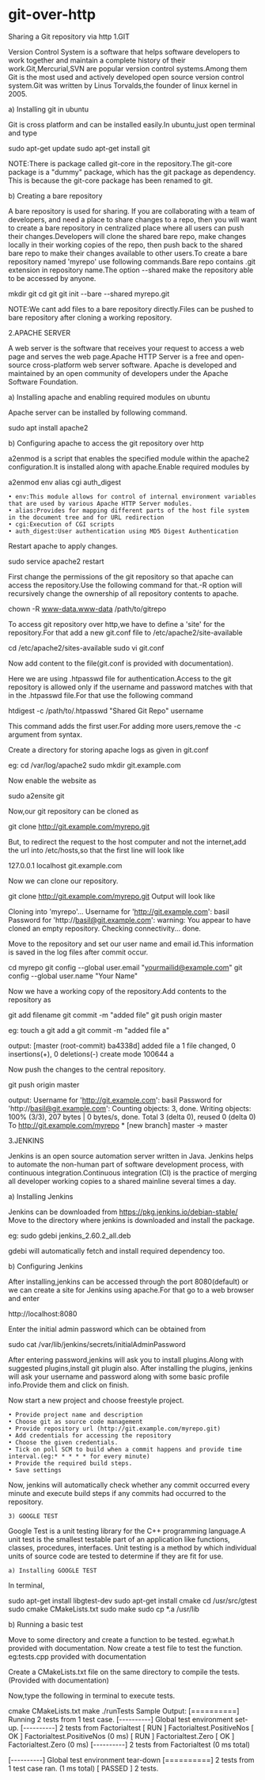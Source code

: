 # git-over-http
Sharing a Git repository via http
1.GIT

Version Control System is a software that helps software developers to work together and maintain a complete history of their work.Git,Mercurial,SVN are popular version control systems.Among them Git is the most used and actively developed open source version control system.Git was written by Linus Torvalds,the founder of linux kernel in 2005.

a)	Installing git in ubuntu

Git is cross platform and can be installed easily.In ubuntu,just open terminal and type

sudo apt-get update
sudo apt-get install git

NOTE:There is package called git-core in the repository.The git-core package is a "dummy" package, which has the git package as dependency. This is because the git-core package has been renamed to git.

b)	Creating a bare repository

A bare repository is used for sharing. If you are collaborating with a team of developers, and need a place to share changes to a repo, then you will want to create a bare repository in centralized place where all users can push their changes.Developers will clone the shared bare repo, make changes locally in their working copies of the repo, then push back to the shared bare repo to make their changes available to other users.To create a bare repository named 'myrepo' use following commands.Bare repo contains .git extension in repository name.The option --shared make the repository able to be accessed by anyone.

mkdir git
cd git
git init --bare --shared myrepo.git

NOTE:We cant add files to a bare repository directly.Files can be pushed to bare repository after cloning a working repository.

2.APACHE SERVER

A web server is the software that receives your request to access a web page and serves the web page.Apache HTTP Server is a free and open-source cross-platform web server software. Apache is developed and maintained by an open community of developers under the Apache Software Foundation.

a)	Installing apache and enabling required modules on ubuntu

Apache server can be installed by following command.

sudo apt install apache2

b)	Configuring apache to access the git repository over http

a2enmod is a script that enables the specified module within the apache2 configuration.It is installed along with apache.Enable required modules by 

a2enmod env alias cgi auth_digest

    • env:This module allows for control of internal environment variables that are used by various Apache HTTP Server modules.
    • alias:Provides for mapping different parts of the host file system in the document tree and for URL redirection
    • cgi:Execution of CGI scripts
    • auth_digest:User authentication using MD5 Digest Authentication

Restart apache to apply changes.

sudo service apache2 restart

First change the permissions of the git repository so that apache can access the repository.Use the following command for that.-R option will recursively change the ownership of all repository contents to apache.

chown -R www-data.www-data /path/to/gitrepo

To access git repository over http,we have to define a 'site' for the repository.For that add a new git.conf file to /etc/apache2/site-available

cd /etc/apache2/sites-available
sudo vi git.conf

Now add content to the file(git.conf is provided with documentation).

Here we are using .htpasswd file for authentication.Access to the git repository is allowed only if the username and password matches with that in the .htpasswd file.For that use the following command


htdigest -c /path/to/.htpasswd "Shared Git Repo" username

This command adds the first user.For adding more users,remove the -c argument from syntax.

Create a directory for storing apache logs as given in git.conf

eg:  cd /var/log/apache2
 sudo mkdir git.example.com

Now enable the website as

sudo a2ensite git

Now,our git repository can be cloned as 

git clone http://git.example.com/myrepo.git

But, to redirect the request to the host computer and not the internet,add the url into /etc/hosts,so that the first line will look like 

127.0.0.1	localhost	git.example.com

Now we can clone our repository. 

git clone http://git.example.com/myrepo.git
Output will look like

Cloning into 'myrepo'...
Username for 'http://git.example.com': basil
Password for 'http://basil@git.example.com': 
warning: You appear to have cloned an empty repository.
Checking connectivity... done.

Move to the repository and set our user name and email id.This information is saved in the log files after commit occur.

cd myrepo
git config --global user.email "yourmailid@example.com"
git config --global user.name "Your Name"

Now we have a working copy of the repository.Add contents to the repository as

git add filename
git commit -m "added file"
git push origin master

eg:	touch a
	git add a
	git commit -m "added file a"

output: [master (root-commit) ba4338d] added file a
	1 file changed, 0 insertions(+), 0 deletions(-)
	create mode 100644 a

Now push the changes to the central repository.

git push origin master


output: Username for 'http://git.example.com': basil
	Password for 'http://basil@git.example.com': 
	Counting objects: 3, done.
	Writing objects: 100% (3/3), 207 bytes | 0 bytes/s, done.
	Total 3 (delta 0), reused 0 (delta 0)
	To http://git.example.com/myrepo
	 * [new branch]      master -> master


3.JENKINS

Jenkins is an open source automation server written in Java. Jenkins helps to automate the non-human part of software development process, with continuous integration.Continuous integration (CI) is the practice of merging all developer working copies to a shared mainline several times a day.

a)	Installing Jenkins

Jenkins can be downloaded from https://pkg.jenkins.io/debian-stable/
Move to the directory where jenkins is downloaded and install the package.

eg: sudo gdebi jenkins_2.60.2_all.deb

gdebi will automatically fetch and install required dependency too.

b)	Configuring Jenkins

After installing,jenkins can be accessed through the port 8080(default) or we can create a site for Jenkins using apache.For that go to a web browser and enter

http://localhost:8080

Enter the initial admin password which can be obtained from 

sudo cat /var/lib/jenkins/secrets/initialAdminPassword

After entering password,jenkins will ask you to install plugins.Along with suggested plugins,install git plugin also.
After installing the plugins, jenkins will ask your username and password along with some basic profile info.Provide them and click on finish.

Now start a new project and choose freestyle project.

    • Provide project name and description
    • Choose git as source code management
    • Provide repository url (http://git.example.com/myrepo.git)
    • Add credentials for accessing the repository
    • Choose the given credentials.
    • Tick on poll SCM to build when a commit happens and provide time interval.(eg:* * * * * for every minute)
    • Provide the required build steps.
    • Save settings

Now, jenkins will automatically check whether any commit occurred every minute and execute build steps if any commits had occurred to the repository.





    3) GOOGLE TEST


Google Test is a unit testing library for the C++ programming language.A unit test is the smallest testable part of an application like functions, classes, procedures, interfaces. Unit testing is a method by which individual units of source code are tested to determine if they are fit for use.

    a) Installing GOOGLE TEST

In terminal,

sudo apt-get install libgtest-dev
sudo apt-get install cmake
cd /usr/src/gtest
sudo cmake CMakeLists.txt
sudo make
sudo cp *.a /usr/lib

b)	Running a basic test

Move to some directory and create a function to be tested.
eg:what.h provided with documentation.
Now create a test file to test the function.
eg:tests.cpp provided with documentation

Create a CMakeLists.txt file on the same directory to compile the tests.(Provided with documentation)

Now,type the following in terminal to execute tests.

cmake CMakeLists.txt
make
./runTests
Sample Output:
[==========] Running 2 tests from 1 test case.
[----------] Global test environment set-up.
[----------] 2 tests from Factorialtest
[ RUN      ] Factorialtest.PositiveNos
[       OK ] Factorialtest.PositiveNos (0 ms)
[ RUN      ] Factorialtest.Zero
[       OK ] Factorialtest.Zero (0 ms)
[----------] 2 tests from Factorialtest (0 ms total)

[----------] Global test environment tear-down
[==========] 2 tests from 1 test case ran. (1 ms total)
[  PASSED  ] 2 tests.
